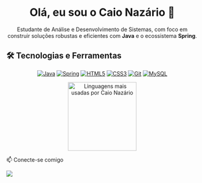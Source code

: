 <h1 align="center">Olá, eu sou o Caio Nazário 👋</h1>
<p align="center">
Estudante de Análise e Desenvolvimento de Sistemas, com foco em construir soluções robustas e eficientes com <strong>Java</strong> e o ecossistema <strong>Spring</strong>.
</p>

## 🛠️ Tecnologias e Ferramentas

<p align="center">
  <a href="https://www.java.com" target="_blank" rel="noreferrer"><img src="https://img.shields.io/badge/Java-ED8B00?style=for-the-badge&logo=openjdk&logoColor=white" alt="Java"></a>
  <a href="https://spring.io/" target="_blank" rel="noreferrer"><img src="https://img.shields.io/badge/Spring-6DB33F?style=for-the-badge&logo=spring&logoColor=white" alt="Spring"></a>
  <a href="https://www.w3.org/html/" target="_blank" rel="noreferrer"><img src="https://img.shields.io/badge/HTML5-E34F26?style=for-the-badge&logo=html5&logoColor=white" alt="HTML5"></a>
  <a href="https://www.w3.org/Style/CSS/" target="_blank" rel="noreferrer"><img src="https://img.shields.io/badge/CSS3-1572B6?style=for-the-badge&logo=css3&logoColor=white" alt="CSS3"></a>
  <a href="https://git-scm.com/" target="_blank" rel="noreferrer"><img src="https://img.shields.io/badge/GIT-E44C30?style=for-the-badge&logo=git&logoColor=white" alt="Git"></a>
  <a href="https://www.mysql.com/" target="_blank" rel="noreferrer"><img src="https://img.shields.io/badge/MySQL-005C84?style=for-the-badge&logo=mysql&logoColor=white" alt="MySQL"></a>
</p>

  <p align="center">
  <img 
    height="180em" 
    src="https://github-readme-stats.vercel.app/api/top-langs/?username=CaioNazario&layout=compact&langs_count=7&theme=tokyonight"
    alt="Linguagens mais usadas por Caio Nazário"
  />
</p>

📫 Conecte-se comigo

<p align="left">
<a href="https://www.linkedin.com/in/caionazariobarros?utm_source=share&utm_campaign=share_via&utm_content=profile&utm_medium=android_app" target="_blank"><img src="https://img.shields.io/badge/-LinkedIn-%230077B5?style=for-the-badge&logo=linkedin&logoColor=white" target="_blank"></a>
